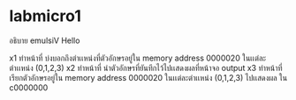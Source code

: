 # labmicro1

อธิบาย emulsiV Hello

x1 ทำหน้าที่ บ่งบอกถึงตำเเหน่งที่ตัวอักษรอยู่ใน memory address 0000020 ในเเต่ละตำเเหน่ง (0,1,2,3)
x2 ทำหน้าที่ นำตัวอักษรที่ยันทึกไว้ไปเเสดงผลที่หน้าจอ output
x3 ทำหน้าที่ เรียกตัวอักษรอยู่ใน memory address 0000020 ในเเต่ละตำเเหน่ง (0,1,2,3) ไปเเสดงผล ใน c0000000

